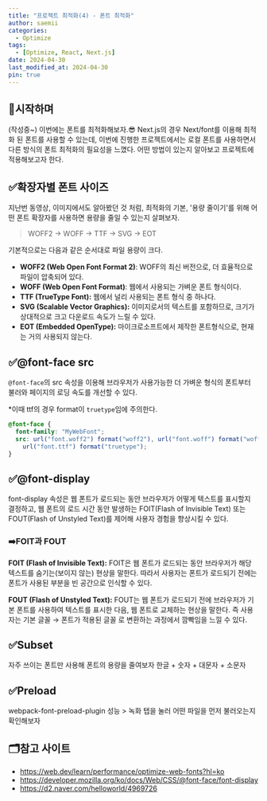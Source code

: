 ```yaml
---
title: "프로젝트 최적화(4) - 폰트 최적화"
author: saemii
categories:
  - Optimize
tags:
  - [Optimize, React, Next.js]
date: 2024-04-30
last_modified_at: 2024-04-30
pin: true
---
```


## 📌시작하며

(작성중~)
이번에는 폰트를 최적화해보자.😎 Next.js의 경우 Next/font를 이용해 최적화 된 폰트를 사용할 수 있는데, 이번에 진행한 프로젝트에서는 로컬 폰트를 사용하면서 다른 방식의 폰트 최적화의 필요성을 느꼈다. 어떤 방법이 있는지 알아보고 프로젝트에 적용해보고자 한다.

## ✅확장자별 폰트 사이즈

지난번 동영상, 이미지에서도 알아봤던 것 처럼, 최적화의 기본, '용량 줄이기'를 위해 어떤 폰트 확장자를 사용하면 용량을 줄일 수 있는지 살펴보자.

> WOFF2 → WOFF → TTF → SVG → EOT

기본적으로는 다음과 같은 순서대로 파일 용량이 크다.

- **WOFF2 (Web Open Font Format 2)**: WOFF의 최신 버전으로, 더 효율적으로 파일이 압축되어 있다.
- **WOFF (Web Open Font Format)**: 웹에서 사용되는 가벼운 폰트 형식이다.
- **TTF (TrueType Font):** 웹에서 널리 사용되는 폰트 형식 중 하나다.
- **SVG (Scalable Vector Graphics):** 이미지로서의 텍스트를 포함하므로, 크기가 상대적으로 크고 다운로드 속도가 느릴 수 있다.
- **EOT (Embedded OpenType):** 마이크로소프트에서 제작한 폰트형식으로, 현재는 거의 사용되지 않는다.

## ✅@font-face src

`@font-face`의 src 속성을 이용해 브라우저가 사용가능한 더 가벼운 형식의 폰트부터 불러와 페이지의 로딩 속도를 개선할 수 있다.

\*이때 ttf의 경우 format이 `truetype`임에 주의한다.

```css
@font-face {
  font-family: "MyWebFont";
  src: url("font.woff2") format("woff2"), url("font.woff") format("woff"),
    url("font.ttf") format("truetype");
}
```

## ✅@font-display

font-display 속성은 웹 폰트가 로드되는 동안 브라우저가 어떻게 텍스트를 표시할지 결정하고, 웹 폰트의 로드 시간 동안 발생하는 FOIT(Flash of Invisible Text) 또는 FOUT(Flash of Unstyled Text)를 제어해 사용자 경험을 향상시킬 수 있다.

### ➡️FOIT과 FOUT

**FOIT (Flash of Invisible Text):**
FOIT은 웹 폰트가 로드되는 동안 브라우저가 해당 텍스트를 숨기는(보이지 않는) 현상을 말한다. 따라서 사용자는 폰트가 로드되기 전에는 폰트가 사용된 부분을 빈 공간으로 인식할 수 있다.

**FOUT (Flash of Unstyled Text):**
FOUT는 웹 폰트가 로드되기 전에 브라우저가 기본 폰트를 사용하여 텍스트를 표시한 다음, 웹 폰트로 교체하는 현상을 말한다. 즉 사용자는 기본 글꼴 → 폰트가 적용된 글꼴 로 변환하는 과정에서 깜빡임을 느낄 수 있다.

## ✅Subset

자주 쓰이는 폰트만 사용해 폰트의 용량을 줄여보자
한글 + 숫자 + 대문자 + 소문자

## ✅Preload

webpack-font-preload-plugin
성능 > 녹화 탭을 눌러 어떤 파일을 먼저 불러오는지 확인해보자

## 🗂️참고 사이트

- https://web.dev/learn/performance/optimize-web-fonts?hl=ko
- https://developer.mozilla.org/ko/docs/Web/CSS/@font-face/font-display
- https://d2.naver.com/helloworld/4969726
